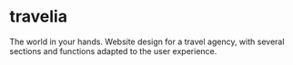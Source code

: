 # travelia

The world in your hands. Website design for a travel agency, with several sections and functions adapted to the user experience.
